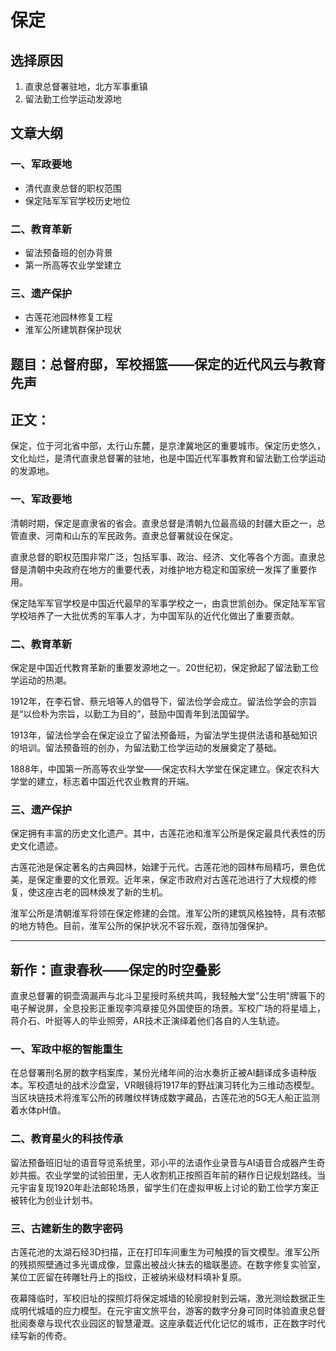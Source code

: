 # 保定

## 选择原因
1. 直隶总督署驻地，北方军事重镇
2. 留法勤工俭学运动发源地

## 文章大纲
### 一、军政要地
- 清代直隶总督的职权范围
- 保定陆军军官学校历史地位

### 二、教育革新
- 留法预备班的创办背景
- 第一所高等农业学堂建立

### 三、遗产保护
- 古莲花池园林修复工程
- 淮军公所建筑群保护现状

## 题目：总督府邸，军校摇篮——保定的近代风云与教育先声

## 正文：

保定，位于河北省中部，太行山东麓，是京津冀地区的重要城市。保定历史悠久，文化灿烂，是清代直隶总督署的驻地，也是中国近代军事教育和留法勤工俭学运动的发源地。

### 一、军政要地

清朝时期，保定是直隶省的省会。直隶总督是清朝九位最高级的封疆大臣之一，总管直隶、河南和山东的军民政务。直隶总督署就设在保定。

直隶总督的职权范围非常广泛，包括军事、政治、经济、文化等各个方面。直隶总督是清朝中央政府在地方的重要代表，对维护地方稳定和国家统一发挥了重要作用。

保定陆军军官学校是中国近代最早的军事学校之一，由袁世凯创办。保定陆军军官学校培养了一大批优秀的军事人才，为中国军队的近代化做出了重要贡献。

### 二、教育革新

保定是中国近代教育革新的重要发源地之一。20世纪初，保定掀起了留法勤工俭学运动的热潮。

1912年，在李石曾、蔡元培等人的倡导下，留法俭学会成立。留法俭学会的宗旨是“以俭朴为宗旨，以勤工为目的”，鼓励中国青年到法国留学。

1913年，留法俭学会在保定设立了留法预备班，为留法学生提供法语和基础知识的培训。留法预备班的创办，为留法勤工俭学运动的发展奠定了基础。

1888年，中国第一所高等农业学堂——保定农科大学堂在保定建立。保定农科大学堂的建立，标志着中国近代农业教育的开端。

### 三、遗产保护

保定拥有丰富的历史文化遗产。其中，古莲花池和淮军公所是保定最具代表性的历史文化遗迹。

古莲花池是保定著名的古典园林，始建于元代。古莲花池的园林布局精巧，景色优美，是保定重要的文化景观。近年来，保定市政府对古莲花池进行了大规模的修复，使这座古老的园林焕发了新的生机。

淮军公所是清朝淮军将领在保定修建的会馆。淮军公所的建筑风格独特，具有浓郁的地方特色。目前，淮军公所的保护状况不容乐观，亟待加强保护。

---
## 新作：直隶春秋——保定的时空叠影

直隶总督署的铜壶滴漏声与北斗卫星授时系统共鸣，我轻触大堂"公生明"牌匾下的电子解说屏，全息投影正重现李鸿章接见外国使臣的场景。军校广场的将星墙上，蒋介石、叶挺等人的毕业照旁，AR技术正演绎着他们各自的人生轨迹。

### 一、军政中枢的智能重生

在总督署刑名房的数字档案库，某份光绪年间的治水奏折正被AI翻译成多语种版本。军校遗址的战术沙盘室，VR眼镜将1917年的野战演习转化为三维动态模型。当区块链技术将淮军公所的砖雕纹样铸成数字藏品，古莲花池的5G无人船正监测着水体pH值。

### 二、教育星火的科技传承

留法预备班旧址的语音导览系统里，邓小平的法语作业录音与AI语音合成器产生奇妙共振。农业学堂的试验田里，无人收割机正按照百年前的耕作日记规划路线。当元宇宙复现1920年赴法邮轮场景，留学生们在虚拟甲板上讨论的勤工俭学方案正被转化为创业计划书。

### 三、古建新生的数字密码

古莲花池的太湖石经3D扫描，正在打印车间重生为可触摸的盲文模型。淮军公所的残损照壁通过多光谱成像，显露出被战火抹去的楹联墨迹。在数字修复实验室，某位工匠留在砖雕牡丹上的指纹，正被纳米级材料填补复原。

夜幕降临时，军校旧址的探照灯将保定城墙的轮廓投射到云端，激光测绘数据正生成明代城墙的应力模型。在元宇宙文旅平台，游客的数字分身可同时体验直隶总督批阅奏章与现代农业园区的智慧灌溉。这座承载近代化记忆的城市，正在数字时代续写新的传奇。